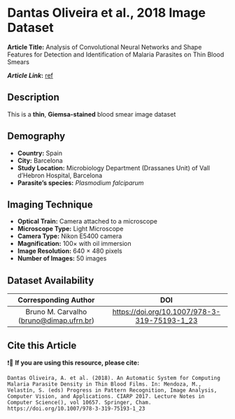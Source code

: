 # **Dantas Oliveira et al., 2018 Image Dataset**  
**Article Title:** Analysis of Convolutional Neural Networks and Shape Features for Detection and Identification of Malaria Parasites on Thin Blood Smears

**_Article Link_:** [ref](https://link.springer.com/chapter/10.1007/978-3-319-75193-1_23)

## **Description**
This is a **thin**, **Giemsa-stained** blood smear image dataset 

 
## **Demography**
+ **Country:** Spain 
+ **City:** Barcelona
+ **Study Location:** Microbiology Department (Drassanes Unit) of Vall d’Hebron Hospital, Barcelona
+ **Parasite’s species:** _Plasmodium falciparum_


## **Imaging Technique**
+ **Optical Train:** Camera attached to a microscope
+ **Microscope Type:** Light Microscope
+ **Camera Type:** Nikon E5400 camera 
+ **Magnification:** 100× with oil immersion
+ **Image Resolution:** 640 × 480 pixels
+ **Number of Images:** 50 images


## **Dataset Availability**
|**Corresponding Author**|**DOI**|
|:---:|:---:|
|Bruno M. Carvalho (bruno@dimap.ufrn.br)| https://doi.org/10.1007/978-3-319-75193-1_23|


## **Cite this Article**
❗🛑 **If you are using this resource, please cite:**
```
Dantas Oliveira, A. et al. (2018). An Automatic System for Computing Malaria Parasite Density in Thin Blood Films. In: Mendoza, M., Velastín, S. (eds) Progress in Pattern Recognition, Image Analysis, Computer Vision, and Applications. CIARP 2017. Lecture Notes in Computer Science(), vol 10657. Springer, Cham. https://doi.org/10.1007/978-3-319-75193-1_23
```
